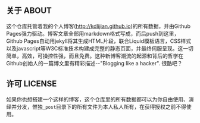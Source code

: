 关于 ABOUT
----------

这个仓库托管着我的个人博客(http://kdlijian.github.io)的所有数据，并由Github Pages强力驱动。博客文章全部用markdown格式写成，而后push到这里，Github Pages自动用jekyll将其生成HTML片段，联合Liquid模板语言，CSS样式以及javascript等W3C标准技术构建成完整的静态页面，并最终伺服呈现。这一切简单，高效，可操控性强，而且免费。这种新博客潮流的起源和背后的哲学在Github创始人的一篇博文里有精彩描述--"Blogging like a hacker". 很酷吧？


许可 LICENSE
------------

如果你也想搭建一个这样的博客，这个仓库里的所有数据都可以为你自由使用、演绎并分发，惟独`_post`目录下的所有文件为本人私人所有，在获得授权之前不得使用。



